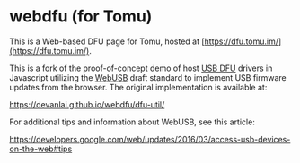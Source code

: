 # webdfu (for Tomu)

This is a Web-based DFU page for Tomu, hosted at [https://dfu.tomu.im/](https://dfu.tomu.im/).

This is a fork of the proof-of-concept demo of host [USB DFU](http://wiki.openmoko.org/wiki/USB_DFU) drivers in Javascript utilizing the [WebUSB](https://wicg.github.io/webusb/) draft standard to implement USB firmware updates from the browser.  The original implementation is available at:

https://devanlai.github.io/webdfu/dfu-util/

For additional tips and information about WebUSB, see this article:

https://developers.google.com/web/updates/2016/03/access-usb-devices-on-the-web#tips